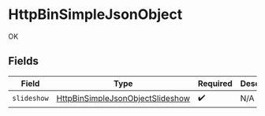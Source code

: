 # HttpBinSimpleJsonObject

OK


## Fields

| Field                                                                                       | Type                                                                                        | Required                                                                                    | Description                                                                                 |
| ------------------------------------------------------------------------------------------- | ------------------------------------------------------------------------------------------- | ------------------------------------------------------------------------------------------- | ------------------------------------------------------------------------------------------- |
| `slideshow`                                                                                 | [HttpBinSimpleJsonObjectSlideshow](../../models/shared/HttpBinSimpleJsonObjectSlideshow.md) | :heavy_check_mark:                                                                          | N/A                                                                                         |